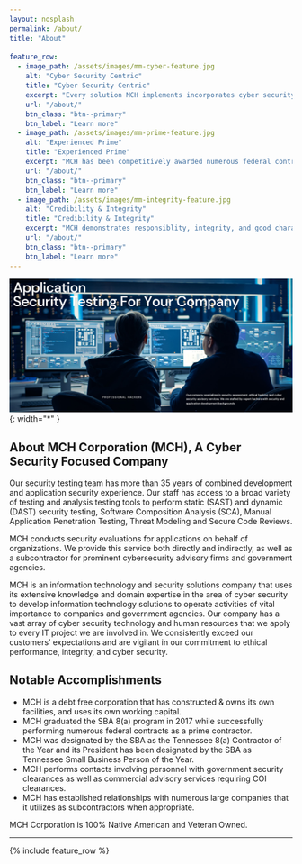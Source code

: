 ```yaml
---
layout: nosplash
permalink: /about/
title: "About"

feature_row:
  - image_path: /assets/images/mm-cyber-feature.jpg
    alt: "Cyber Security Centric"
    title: "Cyber Security Centric"
    excerpt: "Every solution MCH implements incorporates cyber security safeguards, protections, and best practices."
    url: "/about/"
    btn_class: "btn--primary"
    btn_label: "Learn more"
  - image_path: /assets/images/mm-prime-feature.jpg
    alt: "Experienced Prime"
    title: "Experienced Prime"
    excerpt: "MCH has been competitively awarded numerous federal contracts it performed with exceptional results & CPARS."
    url: "/about/"
    btn_class: "btn--primary"
    btn_label: "Learn more"
  - image_path: /assets/images/mm-integrity-feature.jpg
    alt: "Credibility & Integrity"
    title: "Credibility & Integrity"
    excerpt: "MCH demonstrates responsiblity, integrity, and good character in its contract management activities."
    url: "/about/"
    btn_class: "btn--primary"
    btn_label: "Learn more"      
---
```


![US Small Business Week Award Winner](/assets/images/main4.png){: width="*" }

## About MCH Corporation (MCH), A Cyber Security Focused Company

Our security testing team has more than 35 years of combined development and application security experience. Our staff has access to a broad variety of testing and analysis testing tools to perform static (SAST) and dynamic (DAST) security testing, Software Composition Analysis (SCA), Manual Application Penetration Testing, Threat Modeling and Secure Code Reviews.

MCH conducts security evaluations for applications on behalf of organizations. We provide this service both directly and indirectly, as well as a subcontractor for prominent cybersecurity advisory firms and government agencies.

MCH is an information technology and security solutions company that uses its extensive knowledge and domain expertise in the area of cyber security to develop information technology solutions to operate activities of vital importance to companies and government agencies. Our company has a vast array of cyber security technology and human resources that we apply to every IT project we are involved in. We consistently exceed our customers’ expectations and are vigilant in our commitment to ethical performance, integrity, and cyber security.

## Notable Accomplishments

- MCH is a debt free corporation that has constructed & owns its own facilities, and uses its own working capital.
- MCH graduated the SBA 8(a) program in 2017 while successfully performing numerous federal contracts as a prime contractor.
- MCH was designated by the SBA as the Tennessee 8(a) Contractor of the Year and its President has been designated by the SBA as Tennessee Small Business Person of the Year.
- MCH performs contacts involving personnel with government security clearances as well as commercial advisory services requiring COI clearances.
- MCH has established relationships with numerous large companies that it utilizes as subcontractors when appropriate.

MCH Corporation is 100% Native American and Veteran Owned.

---
{% include feature_row %}

